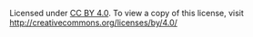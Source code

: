 Licensed under [CC BY 4.0](http://creativecommons.org/licenses/by/4.0/). To view a copy of this license, visit <http://creativecommons.org/licenses/by/4.0/>
